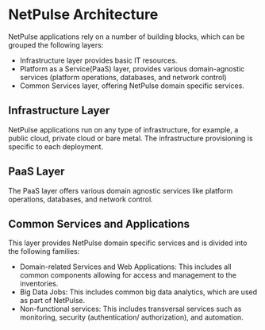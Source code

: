 # NetPulse Architecture

NetPulse applications rely on a number of building blocks, which can be grouped the following layers:

-   Infrastructure layer provides basic IT resources.
-   Platform as a Service\(PaaS\) layer, provides various domain-agnostic services \(platform operations, databases, and network control\)
-   Common Services layer, offering NetPulse domain specific services.


## Infrastructure Layer

NetPulse applications run on any type of infrastructure, for example, a public cloud, private cloud or bare metal. The infrastructure provisioning is specific to each deployment.

## PaaS Layer 

The PaaS layer offers various domain agnostic services like platform operations, databases, and network control.

## Common Services and Applications

This layer provides NetPulse domain specific services and is divided into the following families:

-   Domain-related Services and Web Applications: This includes all common components allowing for access and management to the inventories.
-   Big Data Jobs: This includes common big data analytics, which are used as part of NetPulse.
-   Non-functional services: This includes transversal services such as monitoring, security \(authentication/ authorization\), and automation.


